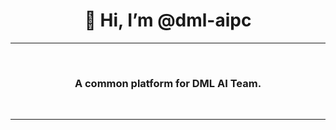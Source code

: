 <h1 align="center">👋 Hi, I’m @dml-aipc</h1>


-------------------
&emsp;
<h3 align="center">A common platform for DML AI Team.</h3>
&emsp;

-------------------
